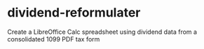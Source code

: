 # dividend-reformulater
Create a LibreOffice Calc spreadsheet using dividend data from a consolidated 1099 PDF tax form
